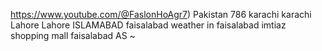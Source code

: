 https://www.youtube.com/@FaslonHoAgr7) Pakistan 786
karachi karachi
Lahore Lahore 
ISLAMABAD
faisalabad weather in faisalabad
imtiaz shopping mall faisalabad
AS ~
